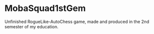 # MobaSquad1stGem
Unfinished RogueLike-AutoChess game, made and produced in the 2nd semester of my education.
